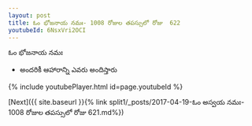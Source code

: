 ```yaml
---
layout: post
title: ఓం భోజనాయ నమః- 1008 రోజుల తపస్సులో రోజు  622
youtubeId: 6NsxVri2OCI
---
```

 
 
 ఓం భోజనాయ నమః  
 
 -  అందరికీ ఆహారాన్ని ఎవరు అందిస్తారు 
 
  
 
  
 
 
 
 
 
 


{% include youtubePlayer.html id=page.youtubeId %}
 
[Next]({{ site.baseurl }}{% link  split1/_posts/2017-04-19-ఓం అస్వయ నమః- 1008 రోజుల తపస్సులో రోజు  621.md%})
 
